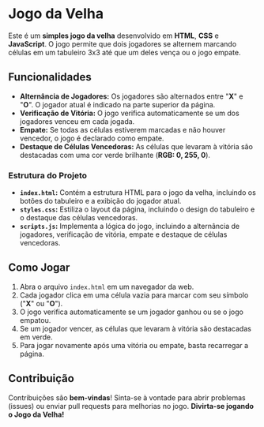 # Jogo da Velha

Este é um **simples jogo da velha** desenvolvido em **HTML**, **CSS** e **JavaScript**. O jogo permite que dois jogadores se alternem marcando células em um tabuleiro 3x3 até que um deles vença ou o jogo empate.

## Funcionalidades

- **Alternância de Jogadores:** Os jogadores são alternados entre "**X**" e "**O**". O jogador atual é indicado na parte superior da página.
- **Verificação de Vitória:** O jogo verifica automaticamente se um dos jogadores venceu em cada jogada.
- **Empate:** Se todas as células estiverem marcadas e não houver vencedor, o jogo é declarado como empate.
- **Destaque de Células Vencedoras:** As células que levaram à vitória são destacadas com uma cor verde brilhante (**RGB: 0, 255, 0**).

### Estrutura do Projeto

- **`index.html`:** Contém a estrutura HTML para o jogo da velha, incluindo os botões do tabuleiro e a exibição do jogador atual.
- **`styles.css`:** Estiliza o layout da página, incluindo o design do tabuleiro e o destaque das células vencedoras.
- **`scripts.js`:** Implementa a lógica do jogo, incluindo a alternância de jogadores, verificação de vitória, empate e destaque de células vencedoras.

## Como Jogar

1. Abra o arquivo `index.html` em um navegador da web.
2. Cada jogador clica em uma célula vazia para marcar com seu símbolo ("**X**" ou "**O**").
3. O jogo verifica automaticamente se um jogador ganhou ou se o jogo empatou.
4. Se um jogador vencer, as células que levaram à vitória são destacadas em verde.
5. Para jogar novamente após uma vitória ou empate, basta recarregar a página.

## Contribuição

Contribuições são **bem-vindas**! Sinta-se à vontade para abrir problemas (issues) ou enviar pull requests para melhorias no jogo. **Divirta-se jogando o Jogo da Velha!**
